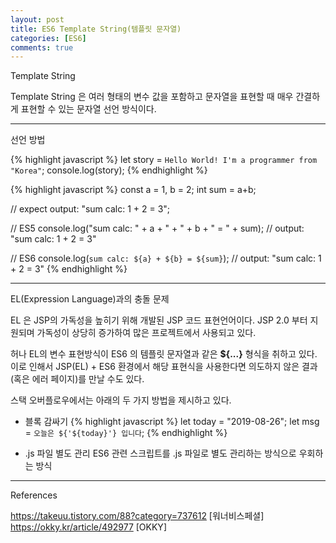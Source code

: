 ```yaml
---
layout: post
title: ES6 Template String(템플릿 문자열)
categories: [ES6]
comments: true
---
```


Template String

Template String 은 여러 형태의 변수 값을 포함하고 문자열을 표현할 때 매우 간결하게 표현할 수 있는 문자열 선언 방식이다.

-------------




선언 방법

{% highlight javascript %}
let story = `Hello World! I'm a programmer from "Korea"`;
console.log(story);
{% endhighlight %}

{% highlight javascript %}
const a = 1, b = 2;
int sum = a+b;

// expect output: "sum calc: 1 + 2 = 3";

// ES5
console.log("sum calc: " + a + " + " + b + " = " + sum); // output: "sum calc: 1 + 2 = 3"

// ES6
console.log(`sum calc: ${a} + ${b} = ${sum}`); // output: "sum calc: 1 + 2 = 3"
{% endhighlight %}

-------------

EL(Expression Language)과의 충돌 문제

EL 은 JSP의 가독성을 높히기 위해 개발된 JSP 코드 표현언어이다. JSP 2.0 부터 지원되며 가독성이 상당히 증가하여 많은 프로젝트에서 사용되고 있다.

허나 EL의 변수 표현방식이 ES6 의 템플릿 문자열과 같은 **${...}** 형식을 취하고 있다.  
이로 인해서 JSP(EL) + ES6 환경에서 해당 표현식을 사용한다면 의도하지 않은 결과(혹은 에러 페이지)를 만날 수도 있다.

스택 오버플로우에서는 아래의 두 가지 방법을 제시하고 있다.

- 블록 감싸기
{% highlight javascript %}
let today = "2019-08-26";
let msg = `오늘은 ${'${today}'} 입니다`;
{% endhighlight %}

- .js 파일 별도 관리
ES6 관련 스크립트를 .js 파일로 별도 관리하는 방식으로 우회하는 방식 

-------------

References

https://takeuu.tistory.com/88?category=737612 [워너비스페셜]
https://okky.kr/article/492977 [OKKY]